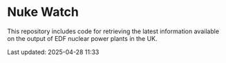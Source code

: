 # Nuke Watch

This repository includes code for retrieving the latest information available on the output of EDF nuclear power plants in the UK.

Last updated: 2025-04-28 11:33